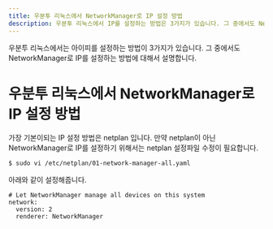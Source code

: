 ```yaml
---
title: 우분투 리눅스에서 NetworkManager로 IP 설정 방법
description: 우분투 리눅스에서 IP를 설정하는 방법은 3가지가 있습니다. 그 중에서도 NetworkManager로 IP를 설정하는 방법에 대해서 설명합니다.
---
```



우분투 리눅스에서는 아이피를 설정하는 방법이 3가지가 있습니다. 
그 중에서도 NetworkManager로 IP를 설정하는 방법에 대해서 설명합니다. 


우분투 리눅스에서 NetworkManager로 IP 설정 방법
===


가장 기본이되는 IP 설정 방법은 netplan 입니다. 
만약 netplan이 아닌 NetworkManager로 IP를 설정하기 위해서는
netplan 설정파일 수정이 필요합니다.


```bash
$ sudo vi /etc/netplan/01-network-manager-all.yaml
```


아래와 같이 설정해줍니다.


```
# Let NetworkManager manage all devices on this system
network:
  version: 2
  renderer: NetworkManager
```




